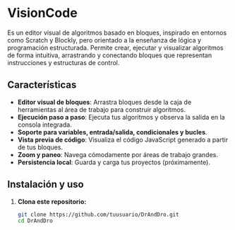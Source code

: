# VisionCode
Es un editor visual de algoritmos basado en bloques, inspirado en entornos como Scratch y Blockly, pero orientado a la enseñanza de lógica y programación estructurada. Permite crear, ejecutar y visualizar algoritmos de forma intuitiva, arrastrando y conectando bloques que representan instrucciones y estructuras de control.

## Características

- **Editor visual de bloques**: Arrastra bloques desde la caja de herramientas al área de trabajo para construir algoritmos.
- **Ejecución paso a paso**: Ejecuta tus algoritmos y observa la salida en la consola integrada.
- **Soporte para variables, entrada/salida, condicionales y bucles**.
- **Vista previa de código**: Visualiza el código JavaScript generado a partir de tus bloques.
- **Zoom y paneo**: Navega cómodamente por áreas de trabajo grandes.
- **Persistencia local**: Guarda y carga tus proyectos (próximamente).

## Instalación y uso

1. **Clona este repositorio:**
   ```sh
   git clone https://github.com/tuusuario/DrAndDro.git
   cd DrAndDro
